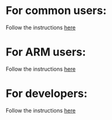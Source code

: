 # For common users:
Follow the instructions [here](https://docs.librephotos.com/1/standard_install/)

# For ARM users:
Follow the instructions [here](https://docs.librephotos.com/1/arm_install/)

# For developers:
Follow the instructions [here](https://docs.librephotos.com/1/dev_install/)


